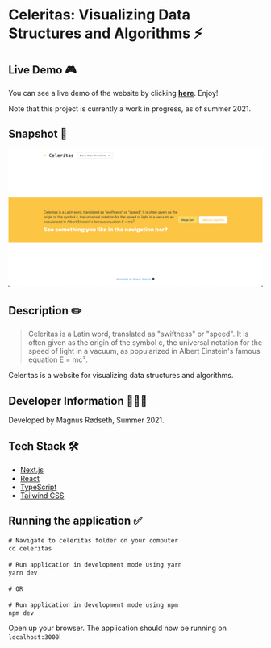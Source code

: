 # Celeritas: Visualizing Data Structures and Algorithms ⚡️

## Live Demo 🎮

You can see a live demo of the website by clicking **[here](https://celeritas.vercel.app/)**. Enjoy!

Note that this project is currently a work in progress, as of summer 2021.

## Snapshot 📸

![Snapshot of Celeritas Landing Page](./demo/landing-page.png)

## Description ✏️

> Celeritas is a Latin word, translated as "swiftness" or "speed". It is often given as the origin of the symbol c, the universal notation for the speed of light in a vacuum, as popularized in Albert Einstein's famous equation E = mc².

Celeritas is a website for visualizing data structures and algorithms.

## Developer Information 🙋🏼‍♂️

Developed by Magnus Rødseth, Summer 2021.

## Tech Stack 🛠

- [Next.js](https://nextjs.org/)
- [React](https://reactjs.org/)
- [TypeScript](https://www.typescriptlang.org/)
- [Tailwind CSS](https://tailwindcss.com/)

## Running the application ✅

```shell
# Navigate to celeritas folder on your computer
cd celeritas

# Run application in development mode using yarn
yarn dev

# OR

# Run application in development mode using npm
npm dev
```

Open up your browser. The application should now be running on `localhost:3000`!

